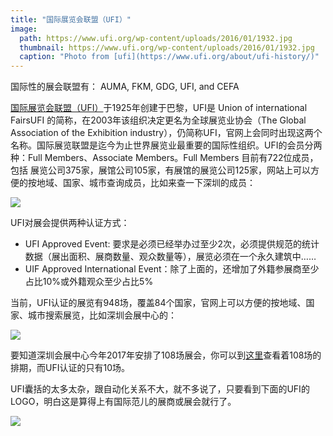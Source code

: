 ```yaml
---
title: "国际展览会联盟（UFI）"
image: 
  path: https://www.ufi.org/wp-content/uploads/2016/01/1932.jpg
  thumbnail: https://www.ufi.org/wp-content/uploads/2016/01/1932.jpg
  caption: "Photo from [ufi](https://www.ufi.org/about/ufi-history/)"
---
```


国际性的展会联盟有： AUMA, FKM, GDG, UFI, and CEFA

[国际展览会联盟（UFI）](http://www.ufi.org)于1925年创建于巴黎，UFI是 Union of international FairsUFI 的简称，在2003年该组织决定更名为全球展览业协会（The Global Association of the Exhibition industry），仍简称UFI，官网上会同时出现这两个名称。国际展览联盟是迄今为止世界展览业最重要的国际性组织。UFI的会员分两种：Full Members、Associate Members。Full Members 目前有722位成员，包括 展览公司375家，展馆公司105家，有展馆的展览公司125家，网站上可以方便的按地域、国家、城市查询成员，比如来查一下深圳的成员：

![](/images/auto/exhibitionu/fi.full.member.shenzhen.png)

UFI对展会提供两种认证方式：

* UFI Approved Event: 要求是必须已经举办过至少2次，必须提供规范的统计数据（展出面积、展商数量、观众数量等），展览必须在一个永久建筑中……
* UIF Approved International Event：除了上面的，还增加了外籍参展商至少占比10%或外籍观众至少占比5%

当前，UFI认证的展览有948场，覆盖84个国家，官网上可以方便的按地域、国家、城市搜索展览，比如深圳会展中心的：

![](/images/auto/exhibitionu/fi.events.shenzhen.png)

要知道深圳会展中心今年2017年安排了108场展会，你可以到[这里](http://www.szcec.com/Schedule/index.html)查看着108场的排期，而UFI认证的只有10场。

UFI囊括的太多太杂，跟自动化关系不大，就不多说了，只要看到下面的UFI的LOGO，明白这是算得上有国际范儿的展商或展会就行了。

![](/images/auto/exhibitionu/fi.logo.jpeg)